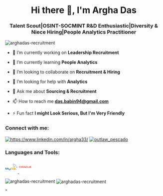 <h1 align="center">Hi there 👋, I'm Argha Das</h1>
<h3 align="center">Talent Scout|OSINT-SOCMINT R&D Enthusiastic|Diversity & Niece Hiring|People Analytics Practitioner</h3                                                                                                                    
<p align="left"> <img src="https://komarev.com/ghpvc/?username=arghadas-recruitment&label=Profile%20views&color=0e75b6&style=flat" alt="arghadas-recruitment" /> </p>

- 🔭 I’m currently working on **Leadership Recruitment**

- 🌱 I’m currently learning **People Analytics**

- 👯 I’m looking to collaborate on **Recruitment & Hiring**

- 🤝 I’m looking for help with **Analytics**

- 💬 Ask me about **Sourcing & Recruitment**

- 📫 How to reach me **das.babin94@gmail.com**

- ⚡ Fun fact **I might Look Serious, But I'm Very Friendly**

<h3 align="left">Connect with me:</h3>
<p align="left">
<a href="https://linkedin.com/in/https://www.linkedin.com/in/argha33/" target="blank"><img align="center" src="https://raw.githubusercontent.com/rahuldkjain/github-profile-readme-generator/master/src/images/icons/Social/linked-in-alt.svg" alt="https://www.linkedin.com/in/argha33/" height="30" width="40" /></a>
<a href="https://instagram.com/outlaw_pescado" target="blank"><img align="center" src="https://raw.githubusercontent.com/rahuldkjain/github-profile-readme-generator/master/src/images/icons/Social/instagram.svg" alt="outlaw_pescado" height="30" width="40" /></a>
</p>

<h3 align="left">Languages and Tools:</h3>
<p align="left"> <a href="https://www.mysql.com/" target="_blank" rel="noreferrer"> <img src="https://raw.githubusercontent.com/devicons/devicon/master/icons/mysql/mysql-original-wordmark.svg" alt="mysql" width="40" height="40"/> </a> <a href="https://www.oracle.com/" target="_blank" rel="noreferrer"> <img src="https://raw.githubusercontent.com/devicons/devicon/master/icons/oracle/oracle-original.svg" alt="oracle" width="40" height="40"/> </a> </p>

<p><img align="left" src="https://github-readme-stats.vercel.app/api/top-langs?username=arghadas-recruitment&show_icons=true&locale=en&layout=compact" alt="arghadas-recruitment" /></p>

<p>&nbsp;<img align="center" src="https://github-readme-stats.vercel.app/api?username=arghadas-recruitment&show_icons=true&locale=en" alt="arghadas-recruitment" /></p>
"
